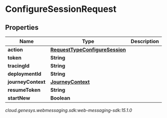 # ConfigureSessionRequest


## Properties

| Name | Type | Description | Notes |
| ------------ | ------------- | ------------- | ------------- |
| **action** | [**RequestTypeConfigureSession**](RequestTypeConfigureSession) |  |  |
| **token** | **String** |  |  |
| **tracingId** | **String** |  |  [optional] |
| **deploymentId** | **String** |  |  |
| **journeyContext** | [**JourneyContext**](JourneyContext) |  |  [optional] |
| **resumeToken** | **String** |  |  [optional] |
| **startNew** | **Boolean** |  |  [optional] |




_cloud.genesys.webmessaging.sdk:web-messaging-sdk:15.1.0_
